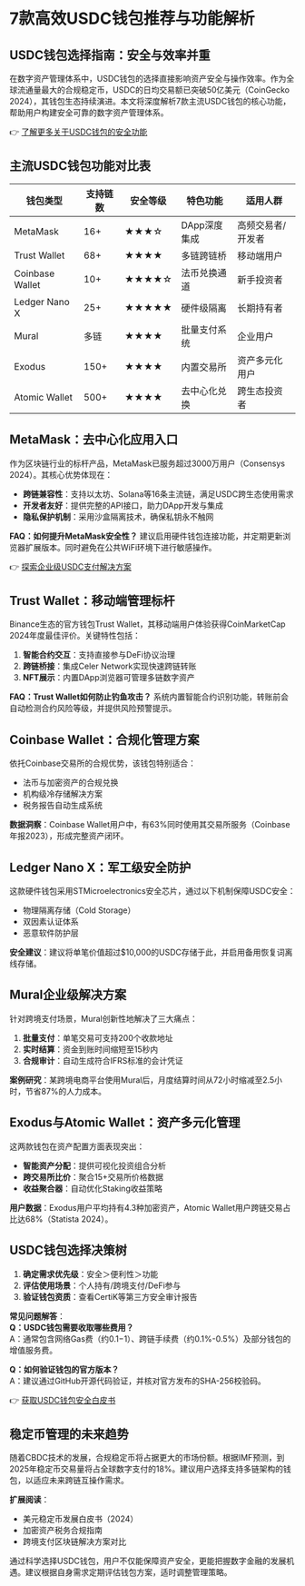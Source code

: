 # 7款高效USDC钱包推荐与功能解析

## USDC钱包选择指南：安全与效率并重
在数字资产管理体系中，USDC钱包的选择直接影响资产安全与操作效率。作为全球流通量最大的合规稳定币，USDC的日均交易额已突破50亿美元（CoinGecko 2024），其钱包生态持续演进。本文将深度解析7款主流USDC钱包的核心功能，帮助用户构建安全可靠的数字资产管理体系。

👉 [了解更多关于USDC钱包的安全功能](https://bit.ly/okx_welcome)

## 主流USDC钱包功能对比表
| 钱包类型       | 支持链数 | 安全等级 | 特色功能                  | 适用人群               |
|----------------|----------|----------|---------------------------|------------------------|
| MetaMask       | 16+      | ★★★☆     | DApp深度集成              | 高频交易者/开发者      |
| Trust Wallet   | 68+      | ★★★★     | 多链跨链桥                | 移动端用户             |
| Coinbase Wallet| 10+      | ★★★★☆    | 法币兑换通道              | 新手投资者             |
| Ledger Nano X  | 25+      | ★★★★★    | 硬件级隔离                | 长期持有者             |
| Mural          | 多链     | ★★★★     | 批量支付系统              | 企业用户               |
| Exodus         | 150+     | ★★★★     | 内置交易所                | 资产多元化用户         |
| Atomic Wallet  | 500+     | ★★★★     | 去中心化兑换              | 跨生态投资者           |

## MetaMask：去中心化应用入口
作为区块链行业的标杆产品，MetaMask已服务超过3000万用户（Consensys 2024）。其核心优势体现在：
- **跨链兼容性**：支持以太坊、Solana等16条主流链，满足USDC跨生态使用需求
- **开发者友好**：提供完整的API接口，助力DApp开发与集成
- **隐私保护机制**：采用沙盒隔离技术，确保私钥永不触网

**FAQ：如何提升MetaMask安全性？**
建议启用硬件钱包连接功能，并定期更新浏览器扩展版本。同时避免在公共WiFi环境下进行敏感操作。

👉 [探索企业级USDC支付解决方案](https://bit.ly/okx_welcome)

## Trust Wallet：移动端管理标杆
Binance生态的官方钱包Trust Wallet，其移动端用户体验获得CoinMarketCap 2024年度最佳评价。关键特性包括：
1. **智能合约交互**：支持直接参与DeFi协议治理
2. **跨链桥接**：集成Celer Network实现快速跨链转账
3. **NFT展示**：内置DApp浏览器可管理多链数字资产

**FAQ：Trust Wallet如何防止钓鱼攻击？**
系统内置智能合约识别功能，转账前会自动检测合约风险等级，并提供风险预警提示。

## Coinbase Wallet：合规化管理方案
依托Coinbase交易所的合规优势，该钱包特别适合：
- 法币与加密资产的合规兑换
- 机构级冷存储解决方案
- 税务报告自动生成系统

**数据洞察**：Coinbase Wallet用户中，有63%同时使用其交易所服务（Coinbase年报2023），形成完整资产闭环。

## Ledger Nano X：军工级安全防护
这款硬件钱包采用STMicroelectronics安全芯片，通过以下机制保障USDC安全：
- 物理隔离存储（Cold Storage）
- 双因素认证体系
- 恶意软件防护层

**安全建议**：建议将单笔价值超过$10,000的USDC存储于此，并启用备用恢复词离线存储。

## Mural企业级解决方案
针对跨境支付场景，Mural创新性地解决了三大痛点：
1. **批量支付**：单笔交易可支持200个收款地址
2. **实时结算**：资金到账时间缩短至15秒内
3. **合规审计**：自动生成符合IFRS标准的会计凭证

**案例研究**：某跨境电商平台使用Mural后，月度结算时间从72小时缩减至2.5小时，节省87%的人力成本。

## Exodus与Atomic Wallet：资产多元化管理
这两款钱包在资产配置方面表现突出：
- **智能资产分配**：提供可视化投资组合分析
- **跨交易所比价**：聚合15+交易所价格数据
- **收益聚合器**：自动优化Staking收益策略

**用户数据**：Exodus用户平均持有4.3种加密资产，Atomic Wallet用户跨链交易占比达68%（Statista 2024）。

## USDC钱包选择决策树
1. **确定需求优先级**：安全＞便利性＞功能
2. **评估使用场景**：个人持有/跨境支付/DeFi参与
3. **验证钱包资质**：查看CertiK等第三方安全审计报告

**常见问题解答**：  
**Q：USDC钱包需要收取哪些费用？**  
A：通常包含网络Gas费（约$0.1-$1）、跨链手续费（约0.1%-0.5%）及部分钱包的增值服务费。

**Q：如何验证钱包的官方版本？**  
A：建议通过GitHub开源代码验证，并核对官方发布的SHA-256校验码。

👉 [获取USDC钱包安全白皮书](https://bit.ly/okx_welcome)

## 稳定币管理的未来趋势
随着CBDC技术的发展，合规稳定币将占据更大的市场份额。根据IMF预测，到2025年稳定币交易量将占全球数字支付的18%。建议用户选择支持多链架构的钱包，以适应未来跨链互操作需求。

**扩展阅读**：  
- 美元稳定币发展白皮书（2024）  
- 加密资产税务合规指南  
- 跨境支付区块链解决方案对比

通过科学选择USDC钱包，用户不仅能保障资产安全，更能把握数字金融的发展机遇。建议根据自身需求定期评估钱包方案，适时调整管理策略。
